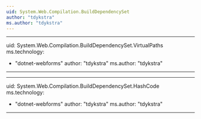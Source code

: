 ```yaml
---
uid: System.Web.Compilation.BuildDependencySet
author: "tdykstra"
ms.author: "tdykstra"
---
```


---
uid: System.Web.Compilation.BuildDependencySet.VirtualPaths
ms.technology: 
  - "dotnet-webforms"
author: "tdykstra"
ms.author: "tdykstra"
---

---
uid: System.Web.Compilation.BuildDependencySet.HashCode
ms.technology: 
  - "dotnet-webforms"
author: "tdykstra"
ms.author: "tdykstra"
---
